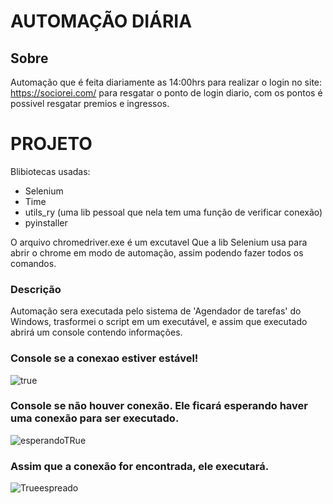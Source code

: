 # AUTOMAÇÃO DIÁRIA

## Sobre
Automação que é feita diariamente as 14:00hrs para realizar o login no site: https://sociorei.com/ para resgatar o ponto de login diario, com os pontos é possivel resgatar premios e ingressos.

# PROJETO
Blibiotecas usadas:
- Selenium
- Time
- utils_ry (uma lib pessoal que nela tem uma função de verificar conexão)
- pyinstaller

O arquivo chromedriver.exe é um excutavel Que a lib Selenium usa para abrir o chrome em modo de automação, assim podendo fazer todos os comandos.
 
### Descrição
Automação sera executada pelo sistema de 'Agendador de tarefas' do Windows, trasformei o script em um executável, e assim que executado abrirá um console contendo informações.

### Console se a conexao estiver estável!
![true](https://user-images.githubusercontent.com/94659270/151069457-fc50c770-f7b1-4580-801d-2324f7c2a8f2.png)

### Console se não houver conexão. Ele ficará esperando haver uma conexão para ser executado.
![esperandoTRue](https://user-images.githubusercontent.com/94659270/151069604-33b79101-7568-4c20-aed2-d73defa05a76.png)

### Assim que a conexão for encontrada, ele executará.
![Trueespreado](https://user-images.githubusercontent.com/94659270/151069656-a73ed99a-08e3-4cf7-bc59-8f4e3d0cf7bc.png)
